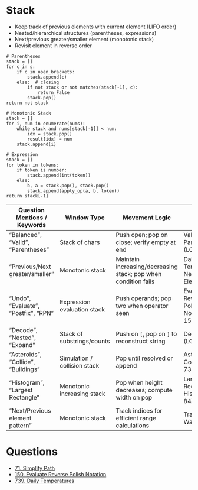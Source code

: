 # Stack

- Keep track of previous elements with current element (LIFO order)
- Nested/hierarchical structures (parentheses, expressions)
- Next/previous greater/smaller element (monotonic stack)
- Revisit element in reverse order

```
# Parentheses
stack = []
for c in s:
    if c in open_brackets:
        stack.append(c)
    else:  # closing
        if not stack or not matches(stack[-1], c):
            return False
        stack.pop()
return not stack
```

```
# Monotonic Stack
stack = []
for i, num in enumerate(nums):
    while stack and nums[stack[-1]] < num:
        idx = stack.pop()
        result[idx] = num
    stack.append(i)
```

```
# Expression
stack = []
for token in tokens:
    if token is number:
        stack.append(int(token))
    else:
        b, a = stack.pop(), stack.pop()
        stack.append(apply_op(a, b, token))
return stack[-1]
```

| **Question Mentions / Keywords**     | **Window Type**              | **Movement Logic**                                             | **Example Problem**                       |
| ------------------------------------ | ---------------------------- | -------------------------------------------------------------- | ----------------------------------------- |
| “Balanced”, “Valid”, “Parentheses”   | Stack of chars               | Push open; pop on close; verify empty at end                   | Valid Parentheses (LC 20)                 |
| “Previous/Next greater/smaller”      | Monotonic stack              | Maintain increasing/decreasing stack; pop when condition fails | Daily Temperatures, Next Greater Element  |
| “Undo”, “Evaluate”, “Postfix”, “RPN” | Expression evaluation stack  | Push operands; pop two when operator seen                      | Evaluate Reverse Polish Notation (LC 150) |
| “Decode”, “Nested”, “Expand”         | Stack of substrings/counts   | Push on `[`, pop on `]` to reconstruct string                  | Decode String (LC 394)                    |
| “Asteroids”, “Collide”, “Buildings”  | Simulation / collision stack | Pop until resolved or append                                   | Asteroid Collision (LC 735)               |
| “Histogram”, “Largest Rectangle”     | Monotonic increasing stack   | Pop when height decreases; compute width on pop                | Largest Rectangle in Histogram (LC 84)    |
| “Next/Previous element pattern”      | Monotonic stack              | Track indices for efficient range calculations                 | Trapping Rain Water (LC 42)               |

# Questions

- [71. Simplify Path](https://leetcode.com/problems/simplify-path) 
- [150. Evaluate Reverse Polish Notation](https://leetcode.com/problems/evaluate-reverse-polish-notation)
- [739. Daily Temperatures](https://leetcode.com/problems/daily-temperatures)